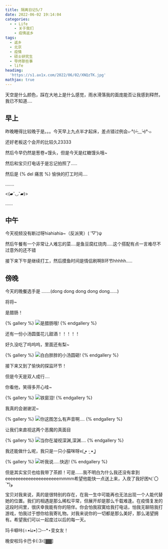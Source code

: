 ```yaml
---
title: 隔离日记5/7
date: 2022-06-02 19:14:04
categories:
  - - Life
    - 关于我们
    - 疫情返乡
tags:
  - 返乡
  - 北京
  - 疫情
  - 硕士研究生
  - 导师那些事
  - life
headimg:
  'https://s1.ax1x.com/2022/06/02/XNQzTK.jpg'
mathjax: true
---
```


天空是什么颜色，踩在大地上是什么感觉，雨水滑落我的面庞能否让我感到释然，我已不知道....
<!-- more -->

## 早上
昨晚睡得比较晚于是。。。今天早上九点半才起床，差点错过例会๐·°(৹˃̵﹏˂̵৹)°·๐

还好老板这个会开的比较久23333

然后今早仍然是葱卷+馒头，但是今天是红糖馒头哦~

然后和宝贝打电话于是忘记拍照了.....

然后是 {% del 痛苦 %} 愉快的打工时间....

.......

<(▰˘◡˘▰)>

......



## 中午
今天视频没有断过呀hiahiahia~（反派笑）( ‵▽′)ψ

然后午餐有一个非常让人难忘的菜….是鱼豆腐红烧肉…..这个搭配有点一言难尽不过意外的还不错



接下来下午是继续打工，然后摸鱼时间是情侣刷啊B环节hhhhh…..



## 傍晚

今天的晚餐选手是 .......(dong dong dong dong dong......)



将将~

是腊肠！





{% gallery %}
![是腊肠哦!](https://s1.ax1x.com/2022/06/02/XNnE3n.jpg)
{% endgallery %}



还有一份小汤圆蛋花儿甜酒！！！！！

好久没吃了呜呜呜，里面还有梨~



{% gallery %}
![白白胖胖的小汤圆砸!](https://s1.ax1x.com/2022/06/02/XNnnBT.jpg)
{% endgallery %}



接下来又到了愉快的探监环节！

但是今天是双人成行….

你看他，笑得多开心哇~



{% gallery %}
![铁窗泪!](https://s1.ax1x.com/2022/06/02/XNnFhj.jpg)
{% endgallery %}



我真的会谢谢泥~



{% gallery %}
![你这图怎么有声音啊….](https://s1.ax1x.com/2022/06/02/XNnVcq.jpg)
{% endgallery %}



让我们来直视这两个恶魔的真面目



{% gallery %}
![当你在凝视深渊,深渊….](https://s1.ax1x.com/2022/06/02/XNnQN4.jpg)
{% endgallery %}



我还能做什么呢，我只是一只小猫咪呀ฅ( ̳• ·̫ • ̳)



{% gallery %}
![听我说…..快逃!](https://s1.ax1x.com/2022/06/02/XNKafH.jpg)
{% endgallery %}



但是其实宝贝也给我带了茶颜！可是……我不明白为什么我还没有拿到eeeeeeeeeeeeeeeeeeeeemmmm希望他能快一点送上来，入夜了我好困٩(ˊ〇ˋ*)و

宝贝对我来说，真的是很特别的存在，在我一生中可能再也无法出现一个人能代替她的位置。我们的相遇是那么稀松平常，但展开却是那么千载难逢。在疫情复发的这段时间里，很庆幸我能有你的陪伴。你会怕我寂寞给我打电话，怕我无聊陪我打游戏，怕我过于想你给我寄礼物。对我来说你的一切都是那么美好，那么渴望拥有。希望我们可以一起度过以后的每一天。

玛卡噼咔(∩•̀ω•́)⊃--*⋆变女友！

晚安啦玛卡巴卡(:3ꇤ[▓▓]
